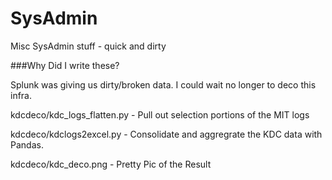 # SysAdmin
Misc SysAdmin stuff - quick and dirty

###Why Did I write these?

Splunk was giving us dirty/broken data. I could wait no longer to deco this infra.

kdcdeco/kdc_logs_flatten.py	- Pull out selection portions of the MIT logs 

kdcdeco/kdclogs2excel.py    - Consolidate and aggregrate the KDC data with Pandas.

kdcdeco/kdc_deco.png - Pretty Pic of the Result

